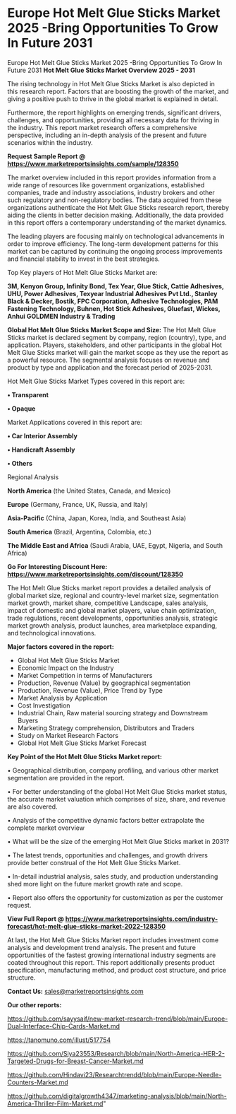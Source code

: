 # Europe Hot Melt Glue Sticks Market 2025 -Bring Opportunities To Grow In Future 2031
Europe Hot Melt Glue Sticks Market 2025 -Bring Opportunities To Grow In Future 2031
<Strong> Hot Melt Glue Sticks Market Overview 2025 - 2031</strong>

The rising technology in Hot Melt Glue Sticks Market is also depicted in this research report. Factors that are boosting the growth of the market, and giving a positive push to thrive in the global market is explained in detail.

Furthermore, the report highlights on emerging trends, significant drivers, challenges, and opportunities, providing all necessary data for thriving in the industry. This report market research offers a comprehensive perspective, including an in-depth analysis of the present and future scenarios within the industry.

<strong>Request Sample Report @ <a href=https://www.marketreportsinsights.com/sample/128350>https://www.marketreportsinsights.com/sample/128350</a></strong>

The market overview included in this report provides information from a wide range of resources like government organizations, established companies, trade and industry associations, industry brokers and other such regulatory and non-regulatory bodies. The data acquired from these organizations authenticate the Hot Melt Glue Sticks research report, thereby aiding the clients in better decision making. Additionally, the data provided in this report offers a contemporary understanding of the market dynamics.

The leading players are focusing mainly on technological advancements in order to improve efficiency. The long-term development patterns for this market can be captured by continuing the ongoing process improvements and financial stability to invest in the best strategies.

Top Key players of Hot Melt Glue Sticks Market are:

<strong>3M, Kenyon Group, Infinity Bond, Tex Year, Glue Stick, Cattie Adhesives, UHU, Power Adhesives, Texyear Industrial Adhesives Pvt Ltd., Stanley Black & Decker, Bostik, FPC Corporation, Adhesive Technologies, PAM Fastening Technology, Buhnen, Hot Stick Adhesives, Gluefast, Wickes, Anhui GOLDMEN Industry & Trading</strong>

<strong><b>Global Hot Melt Glue Sticks Market Scope and Size:</b></strong>
The Hot Melt Glue Sticks market is declared segment by company, region (country), type, and application. Players, stakeholders, and other participants in the global Hot Melt Glue Sticks market will gain the market scope as they use the report as a powerful resource. The segmental analysis focuses on revenue and product by type and application and the forecast period of 2025-2031.

Hot Melt Glue Sticks Market Types covered in this report are:

<strong>• Transparent

• Opaque</strong>

Market Applications covered in this report are:

<strong>• Car Interior Assembly

• Handicraft Assembly

• Others</strong> 

Regional Analysis

<strong>North America</strong> (the United States, Canada, and Mexico)

<strong>Europe</strong> (Germany, France, UK, Russia, and Italy)

<strong>Asia-Pacific</strong> (China, Japan, Korea, India, and Southeast Asia)

<strong>South America</strong> (Brazil, Argentina, Colombia, etc.)

<strong>The Middle East and Africa</strong> (Saudi Arabia, UAE, Egypt, Nigeria, and South Africa)

<strong>Go For Interesting Discount Here: <a href=https://www.marketreportsinsights.com/discount/128350>https://www.marketreportsinsights.com/discount/128350</a></strong>

The Hot Melt Glue Sticks market report provides a detailed analysis of global market size, regional and country-level market size, segmentation market growth, market share, competitive Landscape, sales analysis, impact of domestic and global market players, value chain optimization, trade regulations, recent developments, opportunities analysis, strategic market growth analysis, product launches, area marketplace expanding, and technological innovations.

<strong><b>Major factors covered in the report:</b></strong>
<ul>
  <li>Global Hot Melt Glue Sticks Market </li>
  <li>Economic Impact on the Industry</li>
  <li>Market Competition in terms of Manufacturers</li>
  <li>Production, Revenue (Value) by geographical segmentation</li>
  <li>Production, Revenue (Value), Price Trend by Type</li>
  <li>Market Analysis by Application</li>
  <li>Cost Investigation</li>
  <li>Industrial Chain, Raw material sourcing strategy and Downstream Buyers</li>
  <li>Marketing Strategy comprehension, Distributors and Traders</li>
  <li>Study on Market Research Factors</li>
  <li>Global Hot Melt Glue Sticks Market Forecast</li>
</ul>

<strong><b>Key Point of the Hot Melt Glue Sticks Market report:</b></strong>

• Geographical distribution, company profiling, and various other market segmentation are provided in the report.

• For better understanding of the global Hot Melt Glue Sticks market status, the accurate market valuation which comprises of size, share, and revenue are also covered.

• Analysis of the competitive dynamic factors better extrapolate the complete market overview

• What will be the size of the emerging Hot Melt Glue Sticks market in 2031?

• The latest trends, opportunities and challenges, and growth drivers provide better construal of the Hot Melt Glue Sticks Market.

• In-detail industrial analysis, sales study, and production understanding shed more light on the future market growth rate and scope.

• Report also offers the opportunity for customization as per the customer request.

<strong><b>View Full Report @ <a href=https://www.marketreportsinsights.com/industry-forecast/hot-melt-glue-sticks-market-2022-128350>https://www.marketreportsinsights.com/industry-forecast/hot-melt-glue-sticks-market-2022-128350</a></b></strong>


At last, the Hot Melt Glue Sticks Market report includes investment come analysis and development trend analysis. The present and future opportunities of the fastest growing international industry segments are coated throughout this report. This report additionally presents product specification, manufacturing method, and product cost structure, and price structure.

<strong>Contact Us:</strong>
sales@marketreportsinsights.com

<strong>Our other reports:</strong>

<a href=https://github.com/sayysaif/new-market-research-trend/blob/main/Europe-Dual-Interface-Chip-Cards-Market.md>https://github.com/sayysaif/new-market-research-trend/blob/main/Europe-Dual-Interface-Chip-Cards-Market.md</a>

<a href=https://tanomuno.com/illust/517754>https://tanomuno.com/illust/517754</a>

<a href=https://github.com/Siya23553/Research/blob/main/North-America-HER-2-Targeted-Drugs-for-Breast-Cancer-Market.md>https://github.com/Siya23553/Research/blob/main/North-America-HER-2-Targeted-Drugs-for-Breast-Cancer-Market.md</a>

<a href=https://github.com/Hindavi23/Researchtrendd/blob/main/Europe-Needle-Counters-Market.md>https://github.com/Hindavi23/Researchtrendd/blob/main/Europe-Needle-Counters-Market.md</a>

<a href=https://github.com/digitalgrowth4347/marketing-analysis/blob/main/North-America-Thriller-Film-Market.md>https://github.com/digitalgrowth4347/marketing-analysis/blob/main/North-America-Thriller-Film-Market.md</a>"
